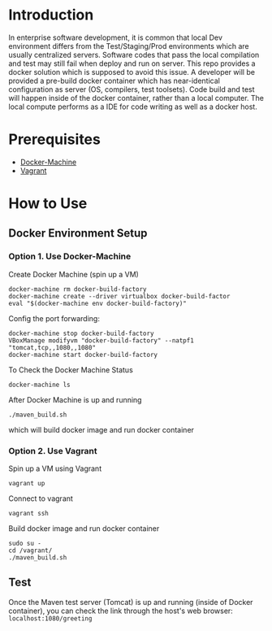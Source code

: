 Introduction
============

In enterprise software development, it is common that local Dev environment differs from the Test/Staging/Prod environments which are usually centralized servers. Software codes that pass the local compilation and test may still fail when deploy and run on server. This repo provides a docker solution which is supposed to avoid this issue. A developer will be provided a pre-build docker container which has near-identical configuration as server (OS, compilers, test toolsets). Code build and test will happen inside of the docker container, rather than a local computer. The local compute performs as a IDE for code writing as well as a docker host.



Prerequisites
============
* [Docker-Machine](https://docs.docker.com/machine/install-machine/)
* [Vagrant](https://www.vagrantup.com/)

How to Use
============

## Docker Environment Setup
### Option 1. Use Docker-Machine

Create Docker Machine (spin up a VM)

    docker-machine rm docker-build-factory  
    docker-machine create --driver virtualbox docker-build-factor
    eval "$(docker-machine env docker-build-factory)"

Config the port forwarding:

    docker-machine stop docker-build-factory
    VBoxManage modifyvm "docker-build-factory" --natpf1 "tomcat,tcp,,1080,,1080"
    docker-machine start docker-build-factory

To Check the Docker Machine Status

    docker-machine ls  

After Docker Machine is up and running

    ./maven_build.sh

which will build docker image and run docker container


### Option 2. Use Vagrant

Spin up a VM using Vagrant

    vagrant up

Connect to vagrant

    vagrant ssh

Build docker image and run docker container

    sudo su -
    cd /vagrant/
    ./maven_build.sh    

## Test
Once the Maven test server (Tomcat) is up and running (inside of Docker container), you can check the link through the host's web browser: `localhost:1080/greeting`
